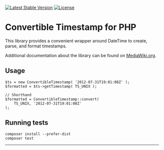 [![Latest Stable Version]](https://packagist.org/packages/wikimedia/timestamp) [![License]](https://packagist.org/packages/wikimedia/timestamp)

Convertible Timestamp for PHP
===========================

This library provides a convenient wrapper around DateTime to
create, parse, and format timestamps.

Additional documentation about the library can be found on
[MediaWiki.org](https://www.mediawiki.org/wiki/Timestamp).


Usage
-----

    $ts = new ConvertibleTimestamp( '2012-07-31T19:01:08Z' );
    $formatted = $ts->getTimestamp( TS_UNIX );

    // Shorthand
    $formatted = ConvertibleTimestamp::convert(
        TS_UNIX, '2012-07-31T19:01:08Z'
    );


Running tests
-------------

    composer install --prefer-dist
    composer test


---
[Latest Stable Version]: https://poser.pugx.org/wikimedia/timestamp/v/stable.svg
[License]: https://poser.pugx.org/wikimedia/timestamp/license.svg
